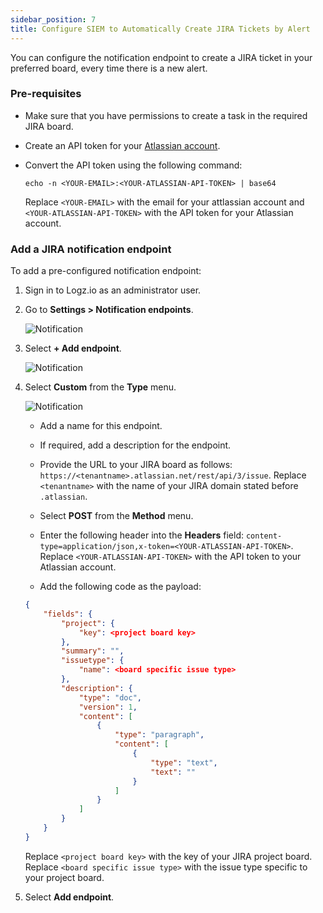 ```yaml
---
sidebar_position: 7
title: Configure SIEM to Automatically Create JIRA Tickets by Alert
---
```


You can configure the notification endpoint to create a JIRA ticket in your preferred board, every time there is a new alert.

### Pre-requisites

* Make sure that you have permissions to create a task in the required JIRA board.

* Create an API token for your [Atlassian account](https://support.atlassian.com/atlassian-account/docs/manage-api-tokens-for-your-atlassian-account/).

* Convert the API token using the following command:

  ```shell
  echo -n <YOUR-EMAIL>:<YOUR-ATLASSIAN-API-TOKEN> | base64
  ```
  Replace `<YOUR-EMAIL>` with the email for your attlassian account and `<YOUR-ATLASSIAN-API-TOKEN>` with the API token for your Atlassian account.

### Add a JIRA notification endpoint

To add a pre-configured notification endpoint:

1. Sign in to Logz.io as an administrator user.

2. Go to **Settings > Notification endpoints**.

   ![Notification](https://dytvr9ot2sszz.cloudfront.net/logz-docs/siem-quick-start/endpoint-1.png)

3. Select **+ Add endpoint**.

   ![Notification](https://dytvr9ot2sszz.cloudfront.net/logz-docs/siem-quick-start/endpoint-2.png)


4. Select **Custom** from the **Type** menu.

   ![Notification](https://dytvr9ot2sszz.cloudfront.net/logz-docs/siem-quick-start/endpoint-3.png)


   * Add a name for this endpoint.

   * If required, add a description for the endpoint.

   * Provide the URL to your JIRA board as follows: `https://<tenantname>.atlassian.net/rest/api/3/issue`. Replace `<tenantname>` with the name of your JIRA domain stated before `.atlassian`.

   * Select **POST** from the **Method** menu.

   * Enter the following header into the **Headers** field: `content-type=application/json,x-token=<YOUR-ATLASSIAN-API-TOKEN>`. Replace `<YOUR-ATLASSIAN-API-TOKEN>` with the API token to your Atlassian account.

   * Add the following code as the payload:

   ```json
   {
       "fields": {
           "project": {
               "key": <project board key>
           },
           "summary": "",
           "issuetype": {
               "name": <board specific issue type>
           },
           "description": {
               "type": "doc",
               "version": 1,
               "content": [
                   {
                       "type": "paragraph",
                       "content": [
                           {
                               "type": "text",
                               "text": ""
                           }
                       ]
                   }
               ]
           }
       }
   }
   ```
   
   Replace `<project board key>` with the key of your JIRA project board.
   Replace `<board specific issue type>` with the issue type specific to your project board.

5. Select **Add endpoint**.


